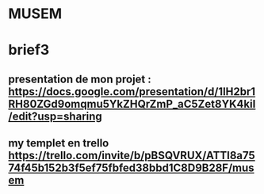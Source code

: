 # MUSEM 
# brief3
## presentation de mon projet : https://docs.google.com/presentation/d/1lH2br1RH80ZGd9omqmu5YkZHQrZmP_aC5Zet8YK4kiI/edit?usp=sharing
## my templet en trello https://trello.com/invite/b/pBSQVRUX/ATTI8a7574f45b152b3f5ef75fbfed38bbd1C8D9B28F/musem

